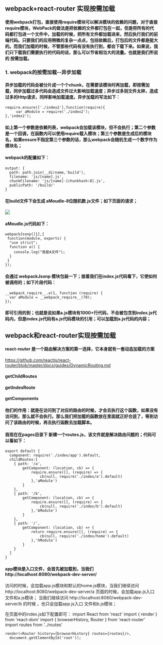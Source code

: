 ## webpack+react-router 实现按需加载
#### 使用webpack打包，直接使用require模块可以解决模块的依赖的问题，对于直接require模块，WebPack的做法是把依赖的文件都打包在一起，但是将所有的代码都打包进一个文件中，加载的时候，把所有文件都加载进来，然后执行我们的前端代码。只要我们的应用稍微的复杂一点点，包括依赖后，打包后的文件都是挺大的。而我们加载的时候，不管那些代码有没有执行到，都会下载下来。如果说，我们只下载我们需要执行的代码的话，那么可以节省相当大的流量。也就是我们所说的 按需加载。
### 1. webpack的按需加载--异步加载
#### 异步加载的代码会被分片成一个个chunk，在需要该模块时再加载，即按需加载，同步加载过多代码会造成文件过大影响加载速度；异步过多则文件太碎，造成过多的Http请求，同样影响加载速度。异步加载的写法如下：
    require.ensure(['./index2'],function(require){
         var aModule = require('./index2');
    },'index2');
#### 如上第一个参数是依赖列表，webpack会加载该模块，但不会执行；第二个参数是一个回调，在函数内可以使用require载入模块；第三个参数是生成后的模块名，如果ensure不指定第三个参数的话，那么webpack会随机生成一个数字作为模块名；
#### webpack的配置如下：
    output: {
      path: path.join(__dirname,'build'),
      filename: 'js/[name].js',
      chunkFilename: 'js/[name]-[chunkhash:8].js',
      publicPath: '/build/'
    }
#### 在build文件下会生成 aMoudle-8位随机数.js文件；如下页面的请求；
#### <img src="http://images2015.cnblogs.com/blog/561794/201607/561794-20160716230123951-457901832.png"/>
#### aMoudle.js代码如下：
    webpackJsonp([1],{
     function(module, exports) {
      "use strict";
      function a() {
        console.log("我是A文件");
      }
     }
    });
#### 会通过 webpackJsonp 模块包装一下；接着我们在index.js代码看下，它使如何被调用的；如下片段代码：
    __webpack_require__.e(1, function (require) {
      var aModule = __webpack_require__(70);
    });
#### 即可引用的到；也就是说如果a.js模块有1000+行代码，不会被包含到index.js代码内，但是index.js代码有a.js代码模块的引用；可以加载到a.js代码的内容；

## webpack和react-router实现按需加载
#### react-router 是一个路由解决方案的第一选择，它本身就有一套动态加载的方案
https://github.com/reactjs/react-router/blob/master/docs/guides/DynamicRouting.md 
#### getChildRoutes
#### getIndexRoute
#### getComponents
#### 他们的作用：就是在访问到了对应的路由的时候，才会去执行这个函数，如果没有访问到，那么就不会执行。那么我们把加载的函数放在里面就正好合适了，等到访问了该路由的时候，再去执行函数去加载脚本。
#### 我现在在pages目录下 新建一个routes.js，该文件就是解决路由问题的；代码可以看如下：
    export default {
      component: require('./index/app').default,
      childRoutes:[
        { path: '/a',
            getComponent: (location, cb) => {
                require.ensure([], (require) => {
                    cb(null, require('./index/a').default)
                },'aModule')
            }
        },
        { path: '/b',
            getComponent: (location, cb) => {
                require.ensure([], (require) => {
                    cb(null, require('./index/b').default)
                },'bModule')
            }
        },
        { path: '/',
            getComponent: (location, cb) => {
                return require.ensure([], (require) => {
                    cb(null, require('./index/home').default)
                },'hModule')
            }
        }
      ]
    }
#### app模块是入口文件，会首先被加载到，当我们 http://localhost:8080/webpack-dev-server/
访问的时候，会加载app.js模块和默认的home.js模块，当我们继续访问
http://localhost:8080/webpack-dev-server/a 页面的时候，会加载app.js入口文件和a.js模块；
当我们继续访问 http://localhost:8080/webpack-dev-server/b 的时候 ，也只会加载app.js入口
文件和b.js模块；

在页面中的index.js如下配置即可：
    import React from 'react'
    import { render } from 'react-dom'
    import { browserHistory, Router } from 'react-router'
    import routes from '../routes'

    render(<Router history={browserHistory} routes={routes}/>, 
      document.getElementById('root'));



